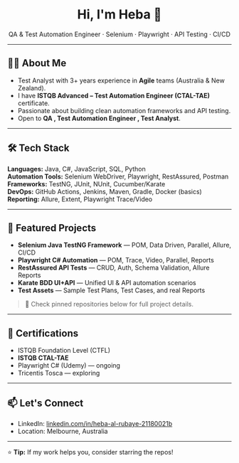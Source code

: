 <h1 align="center">Hi, I'm Heba 👋</h1>
<p align="center">
QA & Test Automation Engineer · Selenium · Playwright · API Testing · CI/CD  
</p>

---

## 👩‍💻 About Me
- Test Analyst with 3+ years experience in **Agile** teams (Australia & New Zealand).
- I have **ISTQB Advanced – Test Automation Engineer (CTAL-TAE)** certificate.
- Passionate about building clean automation frameworks and API testing.
- Open to **QA , Test Automation Engineer , Test Analyst**.

---

## 🛠 Tech Stack
**Languages:** Java, C#, JavaScript, SQL, Python  
**Automation Tools:** Selenium WebDriver, Playwright, RestAssured, Postman  
**Frameworks:** TestNG, JUnit, NUnit, Cucumber/Karate  
**DevOps:** GitHub Actions, Jenkins, Maven, Gradle, Docker (basics)  
**Reporting:** Allure, Extent, Playwright Trace/Video

---

## 🚀 Featured Projects
- **Selenium Java TestNG Framework** — POM, Data Driven, Parallel, Allure, CI/CD  
- **Playwright C# Automation** — POM, Trace, Video, Parallel, Reports  
- **RestAssured API Tests** — CRUD, Auth, Schema Validation, Allure Reports  
- **Karate BDD UI+API** — Unified UI & API automation scenarios  
- **Test Assets** — Sample Test Plans, Test Cases, and real Reports

> 📌 Check pinned repositories below for full project details.

---

## 📜 Certifications
- ISTQB Foundation Level (CTFL)
- **ISTQB CTAL-TAE**
- Playwright C# (Udemy) — ongoing
- Tricentis Tosca — exploring

---

## 📫 Let's Connect
- LinkedIn: [linkedin.com/in/heba-al-rubaye-21180021b](https://www.linkedin.com/in/heba-al-rubaye-21180021b)
- Location: Melbourne, Australia

---

⭐ **Tip:** If my work helps you, consider starring the repos!

